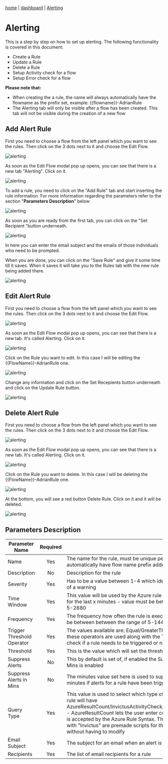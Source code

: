 [home](../README.md) | [dashboard](dashboard.md) | [Alerting](alerting.md)

# Alerting

This is a step by step on how to set up alerting. The following functionality is covered in this document:

- Create a Rule
- Update a Rule
- Delete a Rule
- Setup Activity check for a flow
- Setup Error check for a flow

**Please note that:**

- When creating the a rule, the name will always automatically have the flowname as the prefix set, example: {{flowname}}-AdrianRule
- The Alerting tab will only be visible after a flow has been created. This tab will not be visible during the creation of a new flow 

## Add Alert Rule

First you need to choose a flow from the left panel which you want to see the rules. Then click on the 3 dots next to it and choose the Edit Flow.

![alerting](../images/dashboard/alerting1.JPG)

As soon as the Edit Flow modal pop up opens, you can see that there is a new tab "Alerting". Click on it.

![alerting](../images/dashboard/alerting2.JPG)

To add a rule, you need to click on the "Add Rule" tab and start inserting the rule information. For more information regarding the parameters refer to the section "**Parameters Description**" below

![alerting](../images/dashboard/alerting3.JPG)

As soon as you are ready from the first tab, you can click on the "Set Recipient "button underneath. 

![alerting](../images/dashboard/alerting4.JPG)

In here you can enter the email subject and the emails of those individuals who need to be prompted.

When you are done, you can click on the "Save Rule" and give it some time till it saves. When it saves it will take you to the Rules tab with the new rule being added there.

![alerting](../images/dashboard/alerting6.JPG)

## Edit Alert Rule

First you need to choose a flow from the left panel which you want to see the rules. Then click on the 3 dots next to it and choose the Edit Flow.

![alerting](../images/dashboard/alerting1.JPG)

As soon as the Edit Flow modal pop up opens, you can see that there is a new tab. It's called Alerting. Click on it.

![alerting](../images/dashboard/alerting5.JPG)

Click on the Rule you want to edit. In this case I will be editing the {{FlowName}}-AdrianRule one.

![alerting](../images/dashboard/alerting6.JPG)

Change any information and click on the Set Recepients button underneath and click on the Update Rule button.

![alerting](../images/dashboard/alerting7.JPG)

## Delete Alert Rule

First you need to choose a flow from the left panel which you want to see the rules. Then click on the 3 dots next to it and choose the Edit Flow.

![alerting](../images/dashboard/alerting1.JPG)

As soon as the Edit Flow modal pop up opens, you can see that there is a new tab. It's called Alerting. Click on it.

![alerting](../images/dashboard/alerting5.JPG)

Click on the Rule you want to delete. In this case I will be deleting the {{FlowName}}-AdrianRule one.

![alerting](../images/dashboard/alerting6.JPG)

At the bottom, you will see a red button Delete Rule. Click on it and it will be deleted.

![alerting](../images/dashboard/alerting8.JPG)

## Parameters Description

|Parameter Name|Required||Description|
| --- | :---: | --- | --- |
|Name|Yes|The name for the rule, must be unique per flow. Name will automatically have flow name prefix added to it|
|Description|No|Description for the rule|
|Severity|Yes|Has to be a value between 1-4 which identifies the severity of a warning|
|Time Window|Yes|This value will be used by the Azure rule to check the logs for the last x minutes - value must be between the range of 5-2880|
|Frequency|Yes|The frequency how often the rule is exectued - value must be between between the range of 5-1440|
|Trigger Threshold Operator|Yes|The values available are: Equal/GreaterThan/LessThan, these operators are used along with the Threshold field to check if a rule needs to be triggered or not|
|Threshold|Yes|This is the value which will set the threshold for the rule|
|Suppress Alerts|No|This by default is set of, if enabled the Suppress Alerts in Mins is enabled|
|Suppress Alerts in Mins|No|The minutes value set here is used to suppress alerts for x minutes if alerts for a rule have been triggered|
Query Type|Yes|This value is used to select which type of query the alert rule will have AzureResultCount/InvictusActivityCheck/InvictusErrorCheck - AzureResultCount lets the user enter custom script which is accepted by the Azure Rule Syntax. The ones starting with "Invictus" are premade scripts for the user to select without having to modify|
|Email Subject|Yes|The subject for an email when an alert is sent|
|Recipients|Yes|The list of email recipients for a rule|



